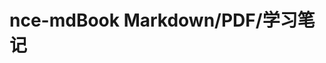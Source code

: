 <!--
 * @Author: ewrfli q304062@163.com
 * @Date: 2023-07-05 17:25:41
 * @LastEditors: ewrfli q304062@163.com
 * @LastEditTime: 2023-07-05 17:26:17
 * @FilePath: \nce-mdBook\README.md
 * @Description: 这是默认设置,请设置`customMade`, 打开koroFileHeader查看配置 进行设置: https://github.com/OBKoro1/koro1FileHeader/wiki/%E9%85%8D%E7%BD%AE
-->
# nce-mdBook Markdown/PDF/学习笔记